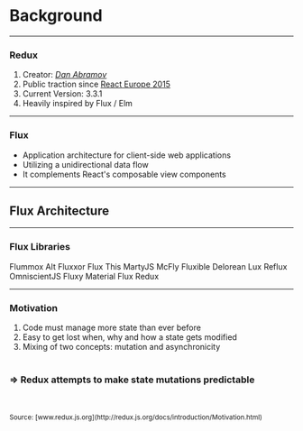 <!-- .slide: data-background="img/background-orange-orig.jpg" -->

# Background
---

### Redux
1. Creator: *[Dan Abramov](https://github.com/gaearon)*
1. Public traction since [React Europe 2015](https://www.react-europe.org/2015/2015.html)
1. Current Version: 3.3.1
1. Heavily inspired by Flux / Elm

---

### Flux
-  Application architecture for client-side web applications
-  Utilizing a unidirectional data flow
-  It complements React's composable view components

---


## Flux Architecture
<!-- .slide: data-state="flux" data-background-size="100%" data-background="img/flux-diagram-white-background.png" -->

---


### Flux Libraries

<div tagcloud large>
    Flummox
    Alt
    Fluxxor
    Flux This
    MartyJS
    McFly
    Fluxible
    Delorean
    Lux
    Reflux
    OmniscientJS
    Fluxy
    Material Flux
    Redux
 </div>

---

### Motivation
1. Code must manage more state than ever before
1. Easy to get lost when, why and how a state gets modified
1. Mixing of two concepts: mutation and asynchronicity
<br><br>
### => Redux attempts to make state mutations predictable
<br>
<br>
<small>Source: [www.redux.js.org](http://redux.js.org/docs/introduction/Motivation.html)</small>
